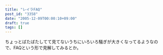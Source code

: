 ```yaml
---
title: "レイラFAQ"
post_id: "3358"
date: "2005-12-09T00:00:10+09:00"
draft: true
tags: []
---
```


ちょっとばたばたしてて見てないうちにいろいろ騒ぎが大きくなってるようなので、FAQという形で見解してみるとか。

